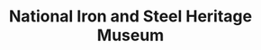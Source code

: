 ---
layout: repo
title: "National Iron and Steel Heritage Museum"
id: 13377
permalink: repos/13377/
---